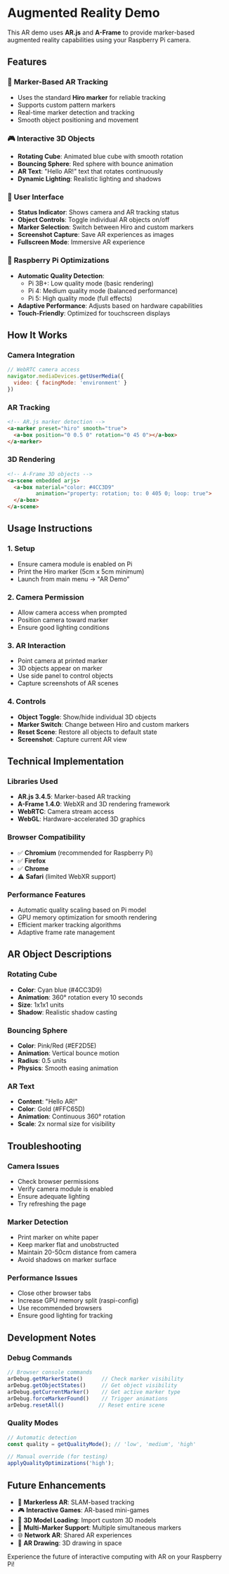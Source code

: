 # Augmented Reality Demo

This AR demo uses **AR.js** and **A-Frame** to provide marker-based augmented reality capabilities using your Raspberry Pi camera.

## Features

### 🎯 **Marker-Based AR Tracking**
- Uses the standard **Hiro marker** for reliable tracking
- Supports custom pattern markers
- Real-time marker detection and tracking
- Smooth object positioning and movement

### 🎮 **Interactive 3D Objects**
- **Rotating Cube**: Animated blue cube with smooth rotation
- **Bouncing Sphere**: Red sphere with bounce animation
- **AR Text**: "Hello AR!" text that rotates continuously
- **Dynamic Lighting**: Realistic lighting and shadows

### 📱 **User Interface**
- **Status Indicator**: Shows camera and AR tracking status
- **Object Controls**: Toggle individual AR objects on/off
- **Marker Selection**: Switch between Hiro and custom markers
- **Screenshot Capture**: Save AR experiences as images
- **Fullscreen Mode**: Immersive AR experience

### 🔧 **Raspberry Pi Optimizations**
- **Automatic Quality Detection**:
  - Pi 3B+: Low quality mode (basic rendering)
  - Pi 4: Medium quality mode (balanced performance)
  - Pi 5: High quality mode (full effects)
- **Adaptive Performance**: Adjusts based on hardware capabilities
- **Touch-Friendly**: Optimized for touchscreen displays

## How It Works

### Camera Integration
```javascript
// WebRTC camera access
navigator.mediaDevices.getUserMedia({ 
  video: { facingMode: 'environment' } 
})
```

### AR Tracking
```html
<!-- AR.js marker detection -->
<a-marker preset="hiro" smooth="true">
  <a-box position="0 0.5 0" rotation="0 45 0"></a-box>
</a-marker>
```

### 3D Rendering
```html
<!-- A-Frame 3D objects -->
<a-scene embedded arjs>
  <a-box material="color: #4CC3D9" 
         animation="property: rotation; to: 0 405 0; loop: true">
  </a-box>
</a-scene>
```

## Usage Instructions

### 1. **Setup**
- Ensure camera module is enabled on Pi
- Print the Hiro marker (5cm x 5cm minimum)
- Launch from main menu → "AR Demo"

### 2. **Camera Permission**
- Allow camera access when prompted
- Position camera toward marker
- Ensure good lighting conditions

### 3. **AR Interaction**
- Point camera at printed marker
- 3D objects appear on marker
- Use side panel to control objects
- Capture screenshots of AR scenes

### 4. **Controls**
- **Object Toggle**: Show/hide individual 3D objects
- **Marker Switch**: Change between Hiro and custom markers
- **Reset Scene**: Restore all objects to default state
- **Screenshot**: Capture current AR view

## Technical Implementation

### Libraries Used
- **AR.js 3.4.5**: Marker-based AR tracking
- **A-Frame 1.4.0**: WebXR and 3D rendering framework
- **WebRTC**: Camera stream access
- **WebGL**: Hardware-accelerated 3D graphics

### Browser Compatibility
- ✅ **Chromium** (recommended for Raspberry Pi)
- ✅ **Firefox**
- ✅ **Chrome**
- ⚠️ **Safari** (limited WebXR support)

### Performance Features
- Automatic quality scaling based on Pi model
- GPU memory optimization for smooth rendering
- Efficient marker tracking algorithms
- Adaptive frame rate management

## AR Object Descriptions

### Rotating Cube
- **Color**: Cyan blue (#4CC3D9)
- **Animation**: 360° rotation every 10 seconds
- **Size**: 1x1x1 units
- **Shadow**: Realistic shadow casting

### Bouncing Sphere
- **Color**: Pink/Red (#EF2D5E)
- **Animation**: Vertical bounce motion
- **Radius**: 0.5 units
- **Physics**: Smooth easing animation

### AR Text
- **Content**: "Hello AR!"
- **Color**: Gold (#FFC65D)
- **Animation**: Continuous 360° rotation
- **Scale**: 2x normal size for visibility

## Troubleshooting

### Camera Issues
- Check browser permissions
- Verify camera module is enabled
- Ensure adequate lighting
- Try refreshing the page

### Marker Detection
- Print marker on white paper
- Keep marker flat and unobstructed
- Maintain 20-50cm distance from camera
- Avoid shadows on marker surface

### Performance Issues
- Close other browser tabs
- Increase GPU memory split (raspi-config)
- Use recommended browsers
- Ensure good lighting for tracking

## Development Notes

### Debug Commands
```javascript
// Browser console commands
arDebug.getMarkerState()      // Check marker visibility
arDebug.getObjectStates()     // Get object visibility
arDebug.getCurrentMarker()    // Get active marker type
arDebug.forceMarkerFound()    // Trigger animations
arDebug.resetAll()           // Reset entire scene
```

### Quality Modes
```javascript
// Automatic detection
const quality = getQualityMode(); // 'low', 'medium', 'high'

// Manual override (for testing)
applyQualityOptimizations('high');
```

## Future Enhancements

- 🎯 **Markerless AR**: SLAM-based tracking
- 🎮 **Interactive Games**: AR-based mini-games
- 🔧 **3D Model Loading**: Import custom 3D models
- 📱 **Multi-Marker Support**: Multiple simultaneous markers
- 🌐 **Network AR**: Shared AR experiences
- 🎨 **AR Drawing**: 3D drawing in space

Experience the future of interactive computing with AR on your Raspberry Pi!
